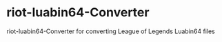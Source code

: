 # riot-luabin64-Converter
riot-luabin64-Converter   for converting League of Legends Luabin64 files
